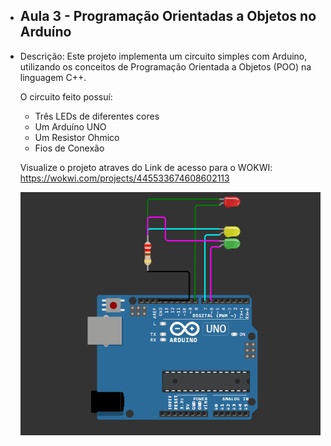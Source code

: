 -  **Aula 3 - Programação Orientadas a Objetos no Arduíno**
   -
 - Descrição: Este projeto implementa um circuito simples com Arduino, utilizando os conceitos de Programação Orientada a Objetos (POO) na linguagem C++.

   O circuito feito possuí:
   - Três LEDs de diferentes cores
   - Um Arduíno UNO
   - Um Resistor Ohmico
   - Fios de Conexão


   Visualize o projeto atraves do Link de acesso para o WOKWI: https://wokwi.com/projects/445533674608602113
   
   <img src = "assets\image.png">
